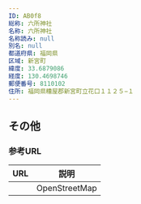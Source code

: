 ```yaml
---
ID: AB0f8
総称: 六所神社
名称: 六所神社
名称読み: null
別名: null
都道府県: 福岡県
区域: 新宮町
緯度: 33.6879086
経度: 130.4698746
郵便番号: 8110102
住所: 福岡県糟屋郡新宮町立花口１１２５−１
---
```


## その他

### 参考URL

| URL | 説明          |
| --- | ------------- |
|     | OpenStreetMap |

